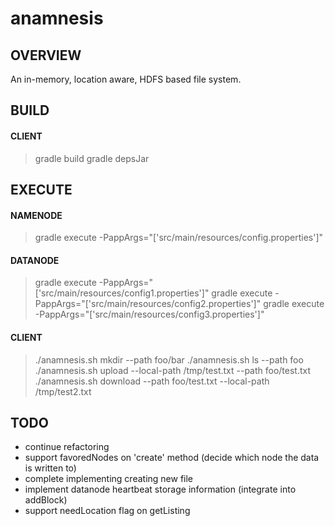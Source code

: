 # anamnesis
## OVERVIEW
An in-memory, location aware, HDFS based file system.

## BUILD
#### CLIENT
> gradle build
> gradle depsJar

## EXECUTE
#### NAMENODE
> gradle execute -PappArgs="['src/main/resources/config.properties']"
#### DATANODE
> gradle execute -PappArgs="['src/main/resources/config1.properties']"
> gradle execute -PappArgs="['src/main/resources/config2.properties']"
> gradle execute -PappArgs="['src/main/resources/config3.properties']"
#### CLIENT
> ./anamnesis.sh mkdir --path foo/bar
> ./anamnesis.sh ls --path foo
> ./anamnesis.sh upload --local-path /tmp/test.txt --path foo/test.txt
> ./anamnesis.sh download --path foo/test.txt --local-path /tmp/test2.txt

## TODO
- continue refactoring
- support favoredNodes on 'create' method (decide which node the data is written to)
- complete implementing creating new file
- implement datanode heartbeat storage information (integrate into addBlock)
- support needLocation flag on getListing
